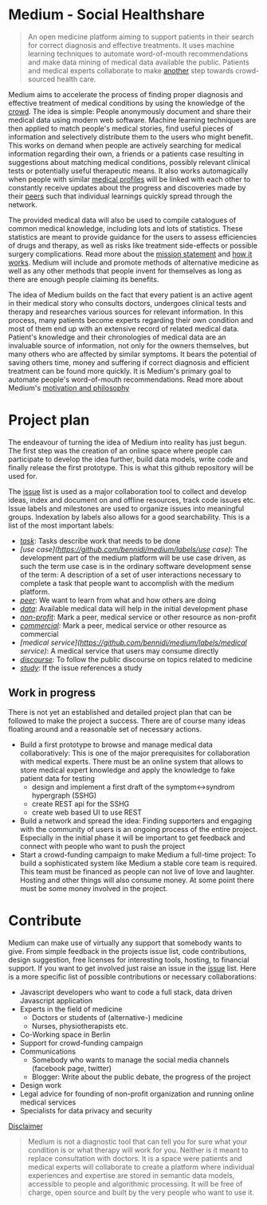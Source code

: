 Medium - Social Healthshare
======
> An open medicine platform aiming to support patients in their search for correct diagnosis and effective treatments. It uses machine learning techniques to automate word-of-mouth recommendations and make data mining of medical data available the public. Patients and medical experts collaborate to make [another](https://github.com/bennidi/medium/wiki/Crowdsourcing#Crowdsourced-health-care) step towards crowd-sourced health care.

Medium aims to accelerate the process of finding proper diagnosis and effective treatment of medical conditions by using the knowledge of the [crowd](https://github.com/bennidi/medium/wiki/Crowdsourcing). The idea is simple: People anonymously document and share their medical data using modern web software. Machine learning techniques are then applied to match people's medical stories, find useful pieces of information and selectively distribute them to the users who might benefit. This works on demand when people are actively searching for medical information regarding their own, a friends or a patients case resulting in suggestions about matching medical conditions, possibly relevant clinical tests or potentially useful therapeutic means. It also works automagically when people with similar [medical profiles](https://github.com/bennidi/medium/wiki/Medical-Profiles) will be linked with each other to constantly receive updates about the progress and discoveries made by their [peers](https://github.com/bennidi/medium/wiki/Medical-Profiles#medical-buddies) such that individual learnings quickly spread through the network.

The provided medical data will also be used to compile catalogues of common medical knowledge, including lots and lots of statistics. These statistics are meant to provide guidance for the users to assess efficiencies of drugs and therapy, as well as risks like treatment side-effects or possible surgery complications. Read more about the [mission statement](http://github.com/bennidi/medium/wiki/Mission-Statement) and [how it works](http://github.com/bennidi/medium/wiki/How-it-works). Medium will include and promote methods of alternative medicine as well as any other methods that people invent for themselves as long as there are enough people claiming its benefits.

The idea of Medium builds on the fact that every patient is an active agent in their medical story who consults doctors, undergoes clinical tests and therapy and researches various sources for relevant information. In this process, many patients become experts regarding their own condition and most of them end up with an extensive record of related medical data. Patient's knowledge and their chronologies of medical data are an invaluable source of information, not only for the owners themselves, but many others who are affected by similar symptoms. It bears the potential of saving others time, money and suffering if correct diagnosis and efficient treatment can be found more quickly. It is Medium's primary goal to automate people's word-of-mouth recommendations. Read more about Medium's [motivation and philosophy](http://github.com/bennidi/medium/Motivation-and-Philosophy)


# Project plan
The endeavour of turning the idea of Medium into reality has just begun. The first step was the creation of an online space where people can participate to develop the idea further, build data models, write code and finally release the first prototype. This is what this github repository will be used for.

The [issue](https://github.com/bennidi/medium/issues) list is used as a major collaboration tool to collect and develop ideas, index and document on and offline resources, track code issues etc. Issue labels and milestones are used to organize issues into meaningful groups. Indexation by labels also allows for a good searchability. This is a list of the most important labels:
 + *[task](https://github.com/bennidi/medium/labels/task)*: Tasks describe work that needs to be done
 + *[use case](https://github.com/bennidi/medium/labels/use case)*: The development part of the medium platform will be use case driven, as such the term use case is in the ordinary software development sense of the term: A description of a set of user interactions necessary to complete a task that people want to accomplish with the medium platform.
 + *[peer](https://github.com/bennidi/medium/labels/peer)*: We want to learn from what and how others are doing
 + *[data](https://github.com/bennidi/medium/labels/data)*: Available medical data will help in the initial development phase
 + *[non-profit](https://github.com/bennidi/medium/labels/non-profit)*: Mark a peer, medical service or other resource as non-profit
 + *[commercial](https://github.com/bennidi/medium/labels/commercial)*: Mark a peer, medical service or other resource as commercial
 + *[medical service](https://github.com/bennidi/medium/labels/medical service)*: A medical service that users may consume directly
 + *[discourse](https://github.com/bennidi/medium/labels/discourse)*: To follow the public discourse on topics related to medicine
 + *[study](https://github.com/bennidi/medium/labels/study)*: If the issue references a study

## Work in progress
There is not yet an established and detailed project plan that can be followed to make the project a success. There are of course many ideas floating around and a reasonable set of necessary actions.

* Build a first prototype to browse and manage medical data collaboratively: This is one of the major prerequisites for collaboration with medical experts. There must be an online system that allows to store medical expert knowledge and apply the knowledge to fake patient data for testing
  * design and implement a first draft of the symptom<->syndrom hypergraph (SSHG)
  * create REST api for the SSHG
  * create web based UI to use REST
* Build a network and spread the idea: Finding supporters and engaging with the community of users is an ongoing process of the entire project. Especially in the initial phase it will be important to get feedback and connect with people who want to push the project
* Start a crowd-funding campaign to make Medium a full-time project: To build a sophisticated system like Medium a stable core team is required. This team must be financed as people can not live of love and laughter. Hosting and other things will also consume money. At some point there must be some money involved in the project.

# Contribute
Medium can make use of virtually any support that somebody wants to give. From simple feedback in the projects issue list, code contributions, design suggestion, free licenses for interesting tools, hosting, to financial support. If you want to get involved just raise an issue in the [issue](https://github.com/bennidi/medium/issues) list. Here is a more specific list of possible contributions or necessary collaborations:

+ Javascript developers who want to code a full stack, data driven Javascript application
+ Experts in the field of medicine
  + Doctors or students of (alternative-) medicine
  + Nurses, physiotherapists etc.
+ Co-Working space in Berlin
+ Support for crowd-funding campaign
+ Communications
  + Somebody who wants to manage the social media channels (facebook page, twitter)
  + Blogger: Write about the public debate, the progress of the project
+ Design work
+ Legal advice for founding of non-profit organization and running online medical services
+ Specialists for data privacy and security


[Disclaimer](http://github.com/bennidi/medium/wiki/Disclaimer)
> Medium is not a diagnostic tool that can tell you for sure what your condition is or what therapy will work for you. Neither is it meant to replace consultation with doctors. It is a space were patients and medical experts will collaborate to create a platform where individual experiences and expertise are stored in semantic data models, accessible to people and algorithmic processing. It will be free of charge, open source and built by the very people who want to use it.

